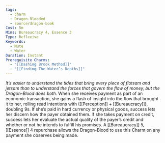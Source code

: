 ```yaml
---
tags:
  - charm
  - Dragon-Blooded
  - source/dragon-book
Cost: 5m
Mins: Bureaucracy 4, Essence 3
Type: Reflexive
Keywords:
  - Mute
  - Water
Duration: Instant
Prerequisite Charms:
  - "[[Dashing Brook Method]]"
  - "[[Finding The Water’s Depths]]"
---
```

*It’s easier to understand the tides that bring every piece of flotsam and jetsam than to understand the forces that govern the flow of money, but the Dragon-Blood does both.*
When she receives payment as part of an economic transaction, she gains a flash of insight into the flow that brought it to her, rolling read intentions with ([[Perception]] + [[Bureaucracy]]), doubling 9s. If she’s paid in hard currency or physical goods, success lets her discern how the payer obtained them. If she takes payment on credit, success lets her evaluate the actual quality of the payer’s credit and whether or not he intends to fulfill his promises. A [[Bureaucracy]] 5, [[Essence]] 4 repurchase allows the Dragon-Blood to use this Charm on any payment she observes being made.
